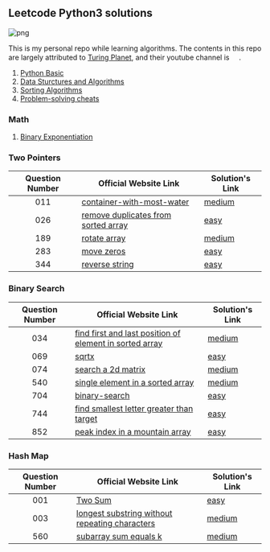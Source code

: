 ## Leetcode Python3 solutions

![png](https://img.shields.io/badge/language-Python%203-brightgreen.svg)

This is my personal repo while learning algorithms. The contents in this repo are largely attributed to [Turing Planet](https://turingplanet.org/), and their youtube channel is [<img src="https://yt3.ggpht.com/ytc/AAUvwnhzp5Oo4li1An6Xh82AL3j2DKpU2FnkcmG0Rq2lJw=s0" width = 15>](https://www.youtube.com/channel/UCaShCEomtBrCb-B0NRrGqzg).

1. [Python Basic](https://github.com/MatNoble/leetcode/issues/1)
2. [Data Sturctures and Algorithms](https://github.com/MatNoble/leetcode/issues/2)
3. [Sorting Algorithms](https://colab.research.google.com/drive/17JVPeq6Quhgsq_Rd8X7pF643Yoh8stV6?usp=sharing)
4. [Problem-solving cheats](https://github.com/MatNoble/leetcode/issues/3)

### Math

1. [Binary Exponentiation](https://github.com/MatNoble/leetcode/blob/main/050.py)

### Two Pointers

| Question Number| Official Website Link | Solution's Link |
|:-:|-|-|
|011| [container-with-most-water](https://leetcode-cn.com/problems/container-with-most-water/) | [medium](https://github.com/MatNoble/leetcode/blob/main/011.py) |
| 026 | [remove duplicates from sorted array](https://leetcode-cn.com/problems/remove-duplicates-from-sorted-array/) |  [easy](https://github.com/MatNoble/leetcode/blob/main/026.py) |
|189|[rotate array](https://leetcode-cn.com/problems/rotate-array/)| [medium](https://github.com/MatNoble/leetcode/blob/main/026.py)|
| 283 | [move zeros](https://leetcode-cn.com/problems/move-zeroes/) | [easy](https://github.com/MatNoble/leetcode/blob/main/283.py)|
| 344 | [reverse string](https://leetcode-cn.com/problems/reverse-string/) | [easy](https://github.com/MatNoble/leetcode/blob/main/344.py) |

### Binary Search

| Question Number| Official Website Link | Solution's Link |
|:-:|-|-|
|034|[find first and last position of element in sorted array](https://leetcode-cn.com/problems/find-first-and-last-position-of-element-in-sorted-array/)|[medium](https://github.com/MatNoble/leetcode/blob/main/034.py)|
|069|[sqrtx](https://leetcode-cn.com/problems/sqrtx/)|[easy](https://github.com/MatNoble/leetcode/blob/main/069.py)|
|074|[search a 2d matrix](https://leetcode-cn.com/problems/search-a-2d-matrix/)|[medium](https://github.com/MatNoble/leetcode/blob/main/074.py)|
|540|[single element in a sorted array](https://leetcode-cn.com/problems/single-element-in-a-sorted-array/)|[medium](https://github.com/MatNoble/leetcode/blob/main/540.py)|
|704|[binary-search](https://leetcode-cn.com/problems/binary-search/)|[easy](https://github.com/MatNoble/leetcode/blob/main/704.py)|
|744|[find smallest letter greater than target](https://leetcode-cn.com/problems/find-smallest-letter-greater-than-target/submissions/)|[easy](https://github.com/MatNoble/leetcode/blob/main/744.py)|
|852|[peak index in a mountain array](https://leetcode-cn.com/problems/peak-index-in-a-mountain-array/)|[easy](https://github.com/MatNoble/leetcode/blob/main/852.py)|

### Hash Map

| Question Number| Official Website Link | Solution's Link |
|:-:|-|-|
|001|[Two Sum](https://leetcode-cn.com/problems/two-sum/)|[easy](https://github.com/MatNoble/leetcode/blob/main/001.py)|
|003|[longest substring without repeating characters](https://leetcode-cn.com/problems/longest-substring-without-repeating-characters/)|[medium](https://github.com/MatNoble/leetcode/blob/main/003.py)|
|560|[subarray sum equals k](https://leetcode-cn.com/problems/subarray-sum-equals-k/)|[medium](https://github.com/MatNoble/leetcode/blob/main/560.py)|